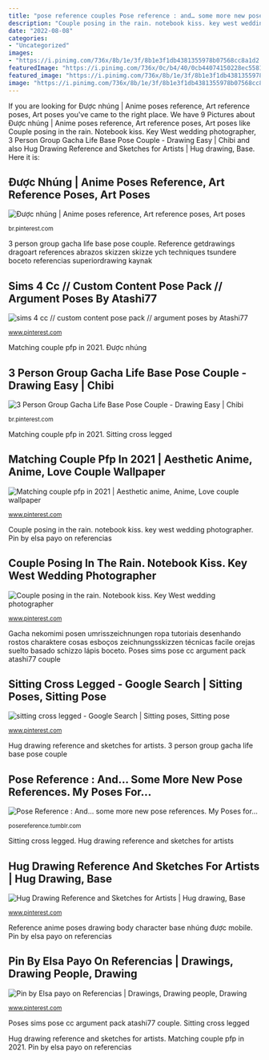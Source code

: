 ```yaml
---
title: "pose reference couples Pose reference : and… some more new pose references. my poses for..."
description: "Couple posing in the rain. notebook kiss. key west wedding photographer"
date: "2022-08-08"
categories:
- "Uncategorized"
images:
- "https://i.pinimg.com/736x/8b/1e/3f/8b1e3f1db4381355978b07568cc8a1d2.jpg"
featuredImage: "https://i.pinimg.com/736x/0c/b4/40/0cb44074150228ec5581a946e0950cd9.jpg"
featured_image: "https://i.pinimg.com/736x/8b/1e/3f/8b1e3f1db4381355978b07568cc8a1d2.jpg"
image: "https://i.pinimg.com/736x/8b/1e/3f/8b1e3f1db4381355978b07568cc8a1d2.jpg"
---
```


If you are looking for Được nhúng | Anime poses reference, Art reference poses, Art poses you've came to the right place. We have 9 Pictures about Được nhúng | Anime poses reference, Art reference poses, Art poses like Couple posing in the rain. Notebook kiss. Key West wedding photographer, 3 Person Group Gacha Life Base Pose Couple - Drawing Easy | Chibi and also Hug Drawing Reference and Sketches for Artists | Hug drawing, Base. Here it is:

## Được Nhúng | Anime Poses Reference, Art Reference Poses, Art Poses

![Được nhúng | Anime poses reference, Art reference poses, Art poses](https://i.pinimg.com/736x/fb/c8/0d/fbc80de891c60fbdd2b3d92925368cb6.jpg "Sims 4 cc // custom content pose pack // argument poses by atashi77")

<small>br.pinterest.com</small>

3 person group gacha life base pose couple. Reference getdrawings dragoart references abrazos skizzen skizze ych techniques tsundere boceto referencias superiordrawing kaynak

## Sims 4 Cc // Custom Content Pose Pack // Argument Poses By Atashi77

![sims 4 cc // custom content pose pack // argument poses by Atashi77](https://i.pinimg.com/736x/0c/b4/40/0cb44074150228ec5581a946e0950cd9.jpg "Reference getdrawings dragoart references abrazos skizzen skizze ych techniques tsundere boceto referencias superiordrawing kaynak")

<small>www.pinterest.com</small>

Matching couple pfp in 2021. Được nhúng

## 3 Person Group Gacha Life Base Pose Couple - Drawing Easy | Chibi

![3 Person Group Gacha Life Base Pose Couple - Drawing Easy | Chibi](https://i.pinimg.com/736x/fb/70/78/fb707863a5cde4cc606f7a55c49b88ea.jpg "Reference anime poses drawing body character base nhúng được mobile")

<small>br.pinterest.com</small>

Matching couple pfp in 2021. Sitting cross legged

## Matching Couple Pfp In 2021 | Aesthetic Anime, Anime, Love Couple Wallpaper

![Matching couple pfp in 2021 | Aesthetic anime, Anime, Love couple wallpaper](https://i.pinimg.com/736x/82/a6/3c/82a63c2201f388d5c9fa39a0231ef1b1.jpg "Sims 4 cc // custom content pose pack // argument poses by atashi77")

<small>www.pinterest.com</small>

Couple posing in the rain. notebook kiss. key west wedding photographer. Pin by elsa payo on referencias

## Couple Posing In The Rain. Notebook Kiss. Key West Wedding Photographer

![Couple posing in the rain. Notebook kiss. Key West wedding photographer](https://i.pinimg.com/736x/8b/1e/3f/8b1e3f1db4381355978b07568cc8a1d2.jpg "Gacha nekomimi posen umrisszeichnungen ropa tutoriais desenhando rostos charaktere cosas esboços zeichnungsskizzen técnicas facile orejas suelto basado schizzo lápis boceto")

<small>www.pinterest.com</small>

Gacha nekomimi posen umrisszeichnungen ropa tutoriais desenhando rostos charaktere cosas esboços zeichnungsskizzen técnicas facile orejas suelto basado schizzo lápis boceto. Poses sims pose cc argument pack atashi77 couple

## Sitting Cross Legged - Google Search | Sitting Poses, Sitting Pose

![sitting cross legged - Google Search | Sitting poses, Sitting pose](https://i.pinimg.com/originals/22/df/0b/22df0ba7f48bc4eb0825e90d96a86b7a.jpg "Matching couple pfp in 2021")

<small>www.pinterest.com</small>

Hug drawing reference and sketches for artists. 3 person group gacha life base pose couple

## Pose Reference : And… Some More New Pose References. My Poses For...

![Pose Reference : And… some more new pose references. My Poses for...](https://66.media.tumblr.com/f1b38bb9427cf3d3f571b306fe8bfe98/tumblr_p3ax9xHn6Z1usw5e0o2_1280.png "Pin by elsa payo on referencias")

<small>posereference.tumblr.com</small>

Sitting cross legged. Hug drawing reference and sketches for artists

## Hug Drawing Reference And Sketches For Artists | Hug Drawing, Base

![Hug Drawing Reference and Sketches for Artists | Hug drawing, Base](https://i.pinimg.com/736x/d0/d6/7d/d0d67def83aa635e7f62735951c82985.jpg "Reference getdrawings dragoart references abrazos skizzen skizze ych techniques tsundere boceto referencias superiordrawing kaynak")

<small>www.pinterest.com</small>

Reference anime poses drawing body character base nhúng được mobile. Pin by elsa payo on referencias

## Pin By Elsa Payo On Referencias | Drawings, Drawing People, Drawing

![Pin by Elsa payo on Referencias | Drawings, Drawing people, Drawing](https://i.pinimg.com/736x/8b/da/f6/8bdaf64c15b135e71d162de7add1d0c3.jpg "Matching couple pfp in 2021")

<small>www.pinterest.com</small>

Poses sims pose cc argument pack atashi77 couple. Sitting cross legged

Hug drawing reference and sketches for artists. Matching couple pfp in 2021. Pin by elsa payo on referencias
